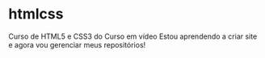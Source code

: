 # htmlcss
 Curso de HTML5 e CSS3 do Curso em vídeo
 Estou aprendendo a criar site e agora vou gerenciar meus repositórios!